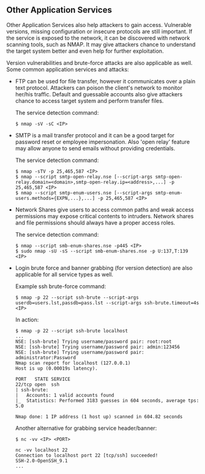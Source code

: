 ## Other Application Services
Other Application Services also help attackers to gain access. Vulnerable versions, missing configuration or insecure protocols are still important. If the service is exposed to the network, it can be discovered with network scanning tools, such as NMAP. It may give attackers chance to understand the target system better and even help for further exploitation. 

Version vulnerabilities and brute-force attacks are also applicable as well. Some common application services and attacks:

* FTP can be used for file transfer, however it communicates over a plain text protocol. Attackers can poison the client's network to monitor her/his traffic. Default and guessable accounts also give attackers chance to access target system and perform transfer files. 
	
	The service detection command:
	```
	$ nmap -sV -sC <IP>
	```

* SMTP is a mail transfer protocol and it can be a good target for password reset or employee impersonation. Also 'open relay' feature may allow anyone to send emails without providing credentials. 
	
	The service detection command:
	```
	$ nmap -sTV -p 25,465,587 <IP>
	$ nmap --script smtp-open-relay.nse [--script-args smtp-open-relay.domain=<domain>,smtp-open-relay.ip=<address>,...] -p 25,465,587 <IP>
	$ nmap --script smtp-enum-users.nse [--script-args smtp-enum-users.methods={EXPN,...},...] -p 25,465,587 <IP>
	```
  
* Network Shares give users to access common paths and weak access permissions may expose critical contents to intruders. Network shares and file permissions should always have a proper access roles. 

	The service detection command:
	```
	$ nmap --script smb-enum-shares.nse -p445 <IP>
	$ sudo nmap -sU -sS --script smb-enum-shares.nse -p U:137,T:139 <IP>
	```

* Login brute force and banner grabbing (for version detection) are also applicable for all service types as well.

	Example ssh brute-force command:
	```
	$ nmap -p 22 --script ssh-brute --script-args userdb=users.lst,passdb=pass.lst --script-args ssh-brute.timeout=4s <IP>
	```
	In action:
	```	
	$ nmap -p 22 --script ssh-brute localhost
	...
	NSE: [ssh-brute] Trying username/password pair: root:root
	NSE: [ssh-brute] Trying username/password pair: admin:123456
	NSE: [ssh-brute] Trying username/password pair: administrator:Password
	Nmap scan report for localhost (127.0.0.1)
	Host is up (0.00019s latency).

	PORT   STATE SERVICE
	22/tcp open  ssh
	| ssh-brute: 
	|   Accounts: 1 valid accounts found
	|_  Statistics: Performed 3183 guesses in 604 seconds, average tps: 5.0

	Nmap done: 1 IP address (1 host up) scanned in 604.82 seconds
	```

	Another alternative for grabbing service header/banner:
	```
	$ nc -vv <IP> <PORT>

	nc -vv localhost 22
	Connection to localhost port 22 [tcp/ssh] succeeded!
	SSH-2.0-OpenSSH_9.1
	...
	
	```
